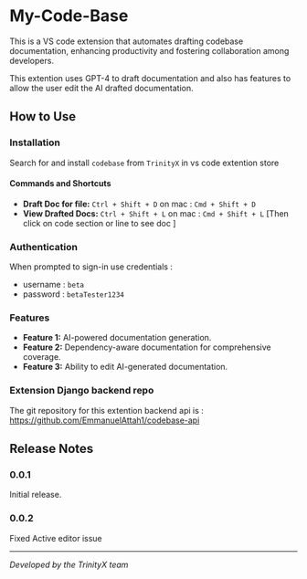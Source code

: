 # My-Code-Base

This is a VS code extension that automates drafting codebase documentation, enhancing productivity and fostering collaboration among developers.

This extention uses GPT-4 to draft documentation and also has features to allow the user edit the AI drafted documentation.

## How to Use

### Installation
Search for and install `codebase` from `TrinityX` in vs code extention store

#### Commands and Shortcuts

- **Draft Doc for file:** `Ctrl + Shift + D` on mac : `Cmd + Shift + D`
- **View Drafted Docs:** `Ctrl + Shift + L` on mac : `Cmd + Shift + L` [Then click on code section or line to see doc ]


### Authentication
When prompted to sign-in use credentials :
- username : `beta`
- password : `betaTester1234`



### Features

- **Feature 1:** AI-powered documentation generation.
- **Feature 2:** Dependency-aware documentation for comprehensive coverage.
- **Feature 3:** Ability to edit AI-generated documentation.


### Extension Django backend repo
The git repository for this extention backend api is : https://github.com/EmmanuelAttah1/codebase-api

## Release Notes

### 0.0.1

Initial release.

### 0.0.2

Fixed Active editor issue

---

*Developed by the TrinityX team*
